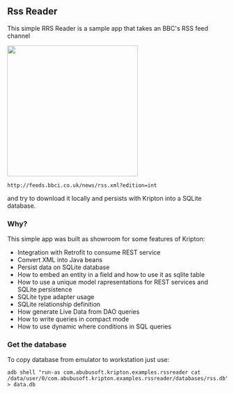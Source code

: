 ## Rss Reader ##
This simple RRS Reader is a sample app that takes an BBC's RSS feed channel

<img src="https://github.com/xcesco/kripton-examples/blob/master/rss-reader/screenshoots/screen1.png" width="300px"/>

```
http://feeds.bbci.co.uk/news/rss.xml?edition=int
```

and try to download it locally and persists with Kripton into a SQLite database.

### Why? ###
This simple app was built as showroom for some features of Kripton:
- Integration with Retrofit to consume REST service
- Convert XML into Java beans
- Persist data on SQLite database
- How to embed an entity in a field and how to use it as sqlite table
- How to use a unique model rapresentations for REST services and SQLite persistence
- SQLite type adapter usage
- SQLite relationship definition
- How generate Live Data from DAO queries
- How to write queries in compact mode
- How to use dynamic where conditions in SQL queries

### Get the database ###
To copy database from emulator to workstation just use:

```
adb shell "run-as com.abubusoft.kripton.examples.rssreader cat /data/user/0/com.abubusoft.kripton.examples.rssreader/databases/rss.db" > data.db
```
